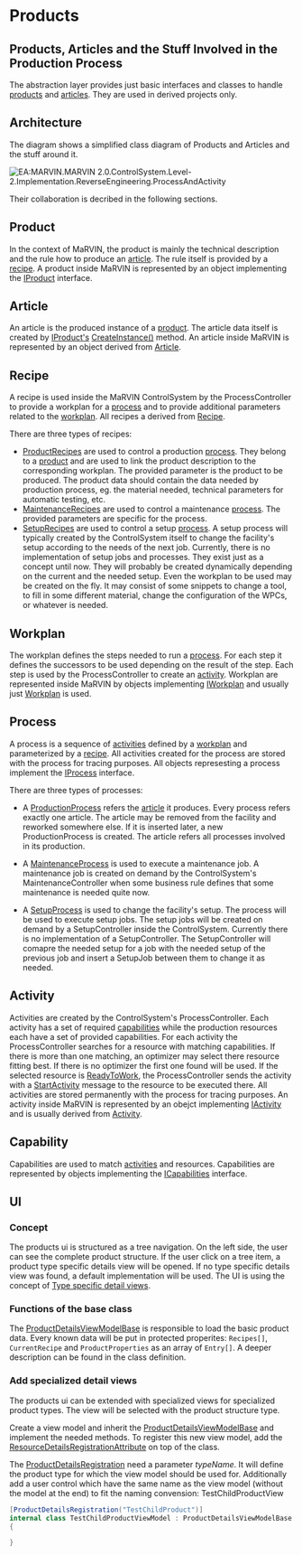 # Products

## Products, Articles and the Stuff Involved in the Production Process

The abstraction layer provides just basic interfaces and classes to handle
[products](xref:ConceptProductArticles-product) and [articles](xref:ConceptProductArticles-article).
They are used in derived projects only.

## Architecture

The diagram shows a simplified class diagram of Products and Articles and the stuff around it.

![](images\ProcessAndActivity.png "EA:MARVIN.MARVIN 2.0.ControlSystem.Level-2.Implementation.ReverseEngineering.ProcessAndActivity")

Their collaboration is decribed in the following sections.

## Product

In the context of MaRVIN, the product is mainly the technical description and the rule
how to produce an [article](xref:ConceptProductArticles-article). The rule itself is 
provided by a [recipe](xref:ConceptProductArticles-recipe). 
A product inside MaRVIN is represented by an object implementing the 
[IProduct](xref:Marvin.AbstractionLayer.IProduct) interface.

## Article

An article is the produced instance of a [product](xref:ConceptProductArticles-product). 
The article data itself is created by [IProduct's](xref:Marvin.AbstractionLayer.IProduct) 
[CreateInstance()](xref:Marvin.AbstractionLayer.IProduct.CreateInstance) method. 
An article inside MaRVIN is represented by an object derived from 
[Article](xref:Marvin.AbstractionLayer.Article).

## Recipe

A recipe is used inside the MaRVIN ControlSystem by the ProcessController to provide 
a workplan for a [process](xref:ConceptProductArticles-process) and to provide additional 
parameters related to the [workplan](xref:ConceptProductArticles-workplan). All recipes 
a derived from [Recipe](xref:Marvin.AbstractionLayer.Recipe).

There are three types of recipes:

- [ProductRecipes](xref:Marvin.AbstractionLayer.ProductRecipe) are used to 
  control a production [process](xref:ConceptProductArticles-process). They belong to a 
  [product](xref:ConceptProductArticles-product) and are used to link the product description 
  to the corresponding workplan. The provided parameter is the product to be produced. The product 
  data should contain the data needed by production process, eg. the material needed, technical 
  parameters for automatic testing, etc.
- [MaintenanceRecipes](xref:Marvin.AbstractionLayer.MaintenanceRecipe) are used to 
  control a maintenance [process](xref:ConceptProductArticles-process). The provided 
  parameters are specific for the process.
- [SetupRecipes](xref:Marvin.AbstractionLayer.SetupRecipe) are used to control a 
  setup [process](xref:ConceptProductArticles-process). A setup process will typically 
  created by the ControlSystem itself to change the facility's setup according to the 
  needs of the next job. Currently, there is no implementation of setup jobs and processes. 
  They exist just as a concept until now. They will probably be created dynamically 
  depending on the current and the needed setup. Even the workplan to be used may 
  be created on the fly. It may consist of some snippets to change a tool, to fill 
  in some different material, change the configuration of the WPCs, or whatever is needed.

## Workplan

The workplan defines the steps needed to run a [process](xref:ConceptProductArticles-process). 
For each step it defines the successors to be used depending on the result of the step. Each 
step is used by the ProcessController to create an [activity](xref:ConceptProductArticles-activity). 
Workplan are represented inside MaRVIN by objects implementing [IWorkplan](xref:Marvin.Workflows.IWorkplan) 
and usually just [Workplan](xref:Marvin.Workflows.Workplan) is used.

## Process

A process is a sequence of [activities](xref:ConceptProductArticles-activity) defined 
by a [workplan](xref:ConceptProductArticles-workplan) and parameterized by a 
[recipe](xref:ConceptProductArticles-recipe). All activities created for the process 
are stored with the process for tracing purposes. All objects represesting a process 
implement the [IProcess](xref:Marvin.AbstractionLayer.IProcess) interface.

There are three types of processes:

- A [ProductionProcess](xref:Marvin.AbstractionLayer.ProductionProcess) refers the 
  [article](xref:ConceptProductArticles-article) it produces. Every process refers exactly 
  one article. The article may be removed from the facility and reworked somewhere else. If it is 
  inserted later, a new ProductionProcess is created. The article refers all processes involved 
  in its production.

- A [MaintenanceProcess](xref:Marvin.AbstractionLayer.MaintenanceProcess) is used to 
  execute a maintenance job. A maintenance job is created on demand 
  by the ControlSystem's MaintenanceController when some business rule defines that some maintenance 
  is needed quite now.

- A [SetupProcess](xref:Marvin.AbstractionLayer.SetupProcess) is used to change the 
  facility's setup. The process will be used to execute setup jobs. 
  The setup jobs will be created on demand by a SetupController inside the ControlSystem. Currently 
  there is no implementation of a SetupController. The SetupController will comapre the needed setup 
  for a job with the needed setup of the previous job and insert a SetupJob between them to change 
  it as needed.

## Activity

Activities are created by the ControlSystem's ProcessController. Each activity has a set of required 
[capabilities](xref:ConceptProductArticles-capability) while the production resources each have a set 
of provided capabilities. For each activity the ProcessController searches for a resource with matching 
capabilities. If there is more than one matching, an optimizer may select there resource fitting best. 
If there is no optimizer the first one found will be used. If the selected resource is 
[ReadyToWork](xref:Marvin.AbstractionLayer.Resources.ReadyToWork), the ProcessController 
sends the activity with a [StartActivity](xref:Marvin.AbstractionLayer.Resources.StartActivity) 
message to the resource to be executed there. All activities are stored permanently with the process 
for tracing purposes. An activity inside MaRVIN is represented by an obejct implementing 
[IActivity](xref:Marvin.AbstractionLayer.IActivity) and is usually derived from 
[Activity](xref:Marvin.AbstractionLayer.Activity).

## Capability

Capabilities are used to match [activities](xref:ConceptProductArticles-activity) and resources. 
Capabilities are represented by objects implementing the [ICapabilities](xref:Marvin.AbstractionLayer.ICapabilities) 
interface.

## UI

### Concept
The products ui is structured as a tree navigation. On the left side, the user can see the complete product structure. 
If the user click on a tree item, a product type specific details view will be opened. 
If no type specific details view was found, a default implementation will be used. The UI is using the concept of [Type specific detail views](xref:concepts-TypeBasedMasterDetailUis).

### Functions of the base class

The [ProductDetailsViewModelBase](xref:Marvin.Products.UI.Interaction.ProductDetailsViewModelBase) is responsible to load the basic product data. Every known data will be put in protected properites: `Recipes[]`, `CurrentRecipe` and `ProductProperties` as an array of `Entry[]`. A deeper description can be found in the class definition.

### Add specialized detail views

The products ui can be extended with specialized views for specialized product types. The view will be selected with the product structure type.

Create a view model and inherit the [ProductDetailsViewModelBase](xref:Marvin.Products.UI.Interaction.ProductDetailsViewModelBase) and implement the needed methods.
To register this new view model, add the [ResourceDetailsRegistrationAttribute](xref:Marvin.Resources.UI.ResourceDetailsRegistrationAttribute) on top of the class.

The [ProductDetailsRegistration](xref:Marvin.Products.UI.ProductDetailsRegistration) need a parameter *typeName*. It will define the product type for which the view model should be used for. 
Additionally add a user control which have the same name as the view model (without the model at the end) to fit the naming convension: TestChildProductView

````cs
[ProductDetailsRegistration("TestChildProduct")]
internal class TestChildProductViewModel : ProductDetailsViewModelBase
{

}
````